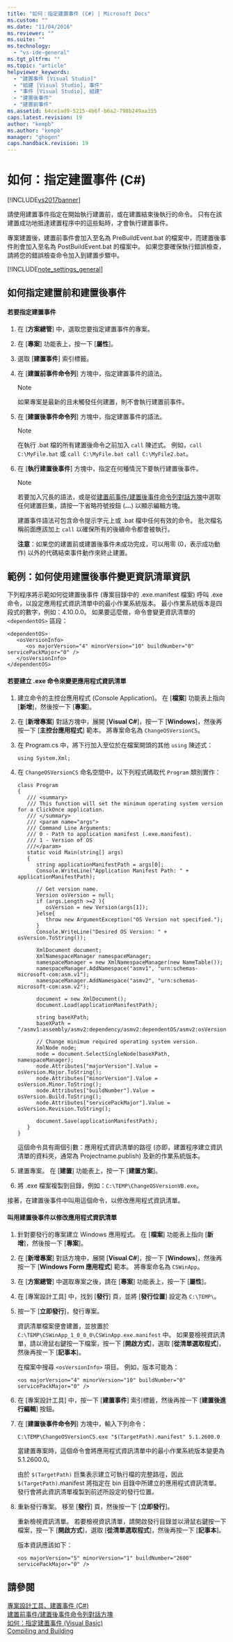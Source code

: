 ```yaml
---
title: "如何：指定建置事件 (C#) | Microsoft Docs"
ms.custom: ""
ms.date: "11/04/2016"
ms.reviewer: ""
ms.suite: ""
ms.technology: 
  - "vs-ide-general"
ms.tgt_pltfrm: ""
ms.topic: "article"
helpviewer_keywords: 
  - "建置事件 [Visual Studio]"
  - "組建 [Visual Studio], 事件"
  - "事件 [Visual Studio], 組建"
  - "建置後事件"
  - "建置前事件"
ms.assetid: b4ce1ad9-5215-4b6f-b6a2-798b249aa335
caps.latest.revision: 19
author: "kempb"
ms.author: "kempb"
manager: "ghogen"
caps.handback.revision: 19
---
```

# 如何：指定建置事件 (C#)
[!INCLUDE[vs2017banner](../code-quality/includes/vs2017banner.md)]

請使用建置事件指定在開始執行建置前，或在建置結束後執行的命令。  只有在該建置成功地抵達建置程序中的這些點時，才會執行建置事件。  
  
 專案建置後，建置前事件會加入至名為 PreBuildEvent.bat 的檔案中，而建置後事件則會加入至名為 PostBuildEvent.bat 的檔案中。  如果您要確保執行錯誤檢查，請將您的錯誤檢查命令加入到建置步驟中。  
  
 [!INCLUDE[note_settings_general](../data-tools/includes/note_settings_general_md.md)]  
  
## 如何指定建置前和建置後事件  
  
#### 若要指定建置事件  
  
1.  在 \[**方案總管**\] 中，選取您要指定建置事件的專案。  
  
2.  在 \[**專案**\] 功能表上，按一下 \[**屬性**\]。  
  
3.  選取 \[**建置事件**\] 索引標籤。  
  
4.  在 \[**建置前事件命令列**\] 方塊中，指定建置事件的語法。  
  
    > [!NOTE]
    >  如果專案是最新的且未觸發任何建置，則不會執行建置前事件。  
  
5.  在 \[**建置後事件命令列**\] 方塊中，指定建置事件的語法。  
  
    > [!NOTE]
    >  在執行 .bat 檔的所有建置後命令之前加入 `call` 陳述式。  例如，`call C:\MyFile.bat` 或 `call C:\MyFile.bat call C:\MyFile2.bat`。  
  
6.  在 \[**執行建置後事件**\] 方塊中，指定在何種情況下要執行建置後事件。  
  
    > [!NOTE]
    >  若要加入冗長的語法，或是從[建置前事件\/建置後事件命令列對話方塊](../ide/reference/pre-build-event-post-build-event-command-line-dialog-box.md)中選取任何建置巨集，請按一下省略符號按鈕 \(**...**\) 以顯示編輯方塊。  
  
     建置事件語法可包含命令提示字元上或 .bat 檔中任何有效的命令。  批次檔名稱前面應該加上 `call` 以確保所有的後續命令都會被執行。  
  
     **注意**：如果您的建置前或建置後事件未成功完成，可以用零 \(0，表示成功動作\) 以外的代碼結束事件動作來終止建置。  
  
## 範例：如何使用建置後事件變更資訊清單資訊  
 下列程序將示範如何從建置後事件 \(專案目錄中的 .exe.manifest 檔案\) 呼叫 .exe 命令，以設定應用程式資訊清單中的最小作業系統版本。  最小作業系統版本是四段式的數字，例如：4.10.0.0。  如果要這麼做，命令會變更資訊清單的 `<dependentOS>` 區段：  
  
```  
<dependentOS>  
   <osVersionInfo>  
      <os majorVersion="4" minorVersion="10" buildNumber="0" servicePackMajor="0" />  
   </osVersionInfo>  
</dependentOS>  
```  
  
#### 若要建立 .exe 命令來變更應用程式資訊清單  
  
1.  建立命令的主控台應用程式 \(Console Application\)。  在 \[**檔案**\] 功能表上指向 \[**新增**\]，然後按一下 \[**專案**\]。  
  
2.  在 \[**新增專案**\] 對話方塊中，展開 \[**Visual C\#**\]，按一下 \[**Windows**\]，然後再按一下 \[**主控台應用程式**\] 範本。  將專案命名為 `ChangeOSVersionCS`。  
  
3.  在 Program.cs 中，將下行加入至位於在檔案開頭的其他 `using` 陳述式：  
  
    ```  
    using System.Xml;  
    ```  
  
4.  在 `ChangeOSVersionCS` 命名空間中，以下列程式碼取代 `Program` 類別實作：  
  
    ```  
    class Program  
    {  
       /// <summary>  
       /// This function will set the minimum operating system version for a ClickOnce application.  
       /// </summary>  
       /// <param name="args">  
       /// Command Line Arguments:  
       /// 0 - Path to application manifest (.exe.manifest).  
       /// 1 - Version of OS  
       ///</param>  
       static void Main(string[] args)  
       {  
          string applicationManifestPath = args[0];  
          Console.WriteLine("Application Manifest Path: " + applicationManifestPath);  
  
          // Get version name.  
          Version osVersion = null;  
          if (args.Length >=2 ){  
             osVersion = new Version(args[1]);  
          }else{  
             throw new ArgumentException("OS Version not specified.");  
          }  
          Console.WriteLine("Desired OS Version: " + osVersion.ToString());  
  
          XmlDocument document;  
          XmlNamespaceManager namespaceManager;  
          namespaceManager = new XmlNamespaceManager(new NameTable());  
          namespaceManager.AddNamespace("asmv1", "urn:schemas-microsoft-com:asm.v1");  
          namespaceManager.AddNamespace("asmv2", "urn:schemas-microsoft-com:asm.v2");  
  
          document = new XmlDocument();  
          document.Load(applicationManifestPath);  
  
          string baseXPath;  
          baseXPath = "/asmv1:assembly/asmv2:dependency/asmv2:dependentOS/asmv2:osVersionInfo/asmv2:os";  
  
          // Change minimum required operating system version.  
          XmlNode node;  
          node = document.SelectSingleNode(baseXPath, namespaceManager);  
          node.Attributes["majorVersion"].Value = osVersion.Major.ToString();  
          node.Attributes["minorVersion"].Value = osVersion.Minor.ToString();  
          node.Attributes["buildNumber"].Value = osVersion.Build.ToString();  
          node.Attributes["servicePackMajor"].Value = osVersion.Revision.ToString();  
  
          document.Save(applicationManifestPath);  
       }  
    }  
    ```  
  
     這個命令具有兩個引數：應用程式資訊清單的路徑 \(亦即，建置程序建立資訊清單的資料夾，通常為 Projectname.publish\) 及新的作業系統版本。  
  
5.  建置專案。  在 \[**建置**\] 功能表上，按一下 \[**建置方案**\]。  
  
6.  將 .exe 檔案複製到目錄，例如：`C:\TEMP\ChangeOSVersionVB.exe`。  
  
 接著，在建置後事件中叫用這個命令，以修改應用程式資訊清單。  
  
#### 叫用建置後事件以修改應用程式資訊清單  
  
1.  針對要發行的專案建立 Windows 應用程式。  在 \[**檔案**\] 功能表上指向 \[**新增**\]，然後按一下 \[**專案**\]。  
  
2.  在 \[**新增專案**\] 對話方塊中，展開 \[**Visual C\#**\]，按一下 \[**Windows**\]，然後再按一下 \[**Windows Form 應用程式**\] 範本。  將專案命名為 `CSWinApp`。  
  
3.  在 \[**方案總管**\] 中選取專案之後，請在 \[**專案**\] 功能表上，按一下 \[**屬性**\]。  
  
4.  在 \[專案設計工具\] 中，找到 \[**發行**\] 頁，並將 \[**發行位置**\] 設定為 `C:\TEMP\`。  
  
5.  按一下 \[**立即發行**\]，發行專案。  
  
     資訊清單檔案便會建置，並放置於 `C:\TEMP\CSWinApp_1_0_0_0\CSWinApp.exe.manifest` 中。  如果要檢視資訊清單，請以滑鼠右鍵按一下檔案，按一下 \[**開啟方式**\]，選取 \[**從清單選取程式**\]，然後再按一下 \[**記事本**\]。  
  
     在檔案中搜尋 `<osVersionInfo>` 項目。  例如，版本可能為：  
  
    ```  
    <os majorVersion="4" minorVersion="10" buildNumber="0" servicePackMajor="0" />  
    ```  
  
6.  在 \[專案設計工具\] 中，按一下 \[**建置事件**\] 索引標籤，然後再按一下 \[**建置後進行編輯**\] 按鈕。  
  
7.  在 \[**建置後事件命令列**\] 方塊中，輸入下列命令：  
  
     `C:\TEMP\ChangeOSVersionCS.exe "$(TargetPath).manifest" 5.1.2600.0`  
  
     當建置專案時，這個命令會將應用程式資訊清單中的最小作業系統版本變更為 5.1.2600.0。  
  
     由於 `$(TargetPath)` 巨集表示建立可執行檔的完整路徑，因此 `$(TargetPath)`.manifest 將指定在 bin 目錄中所建立的應用程式資訊清單。  發行會將此資訊清單複製到前述所設定的發行位置。  
  
8.  重新發行專案。  移至 \[**發行**\] 頁，然後按一下 \[**立即發行**\]。  
  
     重新檢視資訊清單。  若要檢視資訊清單，請開啟發行目錄並以滑鼠右鍵按一下檔案，按一下 \[**開啟方式**\]，選取 \[**從清單選取程式**\]，然後再按一下 \[**記事本**\]。  
  
     版本資訊應該如下：  
  
    ```  
    <os majorVersion="5" minorVersion="1" buildNumber="2600" servicePackMajor="0" />  
    ```  
  
## 請參閱  
 [專案設計工具、建置事件 \(C\#\)](../ide/reference/build-events-page-project-designer-csharp.md)   
 [建置前事件\/建置後事件命令列對話方塊](../ide/reference/pre-build-event-post-build-event-command-line-dialog-box.md)   
 [如何：指定建置事件 \(Visual Basic\)](../Topic/How%20to:%20Specify%20Build%20Events%20\(Visual%20Basic\).md)   
 [Compiling and Building](../ide/compiling-and-building-in-visual-studio.md)
